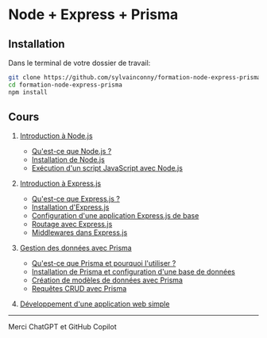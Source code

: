 # Node + Express + Prisma

## Installation

Dans le terminal de votre dossier de travail:
```bash
git clone https://github.com/sylvainconny/formation-node-express-prisma
cd formation-node-express-prisma
npm install
```

## Cours

1. [Introduction à Node.js](wiki/nodejs.md)

   - [Qu'est-ce que Node.js ?](wiki/nodejs.md#1-quest-ce-que-nodejs)
   - [Installation de Node.js](wiki/nodejs.md#2-installation-de-nodejs)
   - [Exécution d'un script JavaScript avec Node.js](wiki/nodejs.md#3-exécution-dun-script-javascript-avec-nodejs)

2. [Introduction à Express.js](wiki/express.md)

   - [Qu'est-ce que Express.js ?](wiki/express.md#1-quest-ce-que-expressjs)
   - [Installation d'Express.js](wiki/express.md#2-installation-dexpressjs)
   - [Configuration d'une application Express.js de base](wiki/express.md#3-configuration-dune-application-expressjs-de-base)
   - [Routage avec Express.js](wiki/express.md#4-routage-avec-expressjs)
   - [Middlewares dans Express.js](wiki/express.md#5-middlewares-dans-expressjs)

3. [Gestion des données avec Prisma](wiki/prisma.md)

   - [Qu'est-ce que Prisma et pourquoi l'utiliser ?](wiki/prisma.md#1-quest-ce-que-prisma-et-pourquoi-lutiliser)
   - [Installation de Prisma et configuration d'une base de données](wiki/prisma.md#2-installation-de-prisma-et-configuration-dune-base-de-données)
   - [Création de modèles de données avec Prisma](wiki/prisma.md#3-création-de-modèles-de-données-avec-prisma)
   - [Requêtes CRUD avec Prisma](wiki/prisma.md#4-requêtes-crud-avec-prisma)

4. [Développement d'une application web simple](wiki/application.md)

---

Merci ChatGPT et GitHub Copilot

